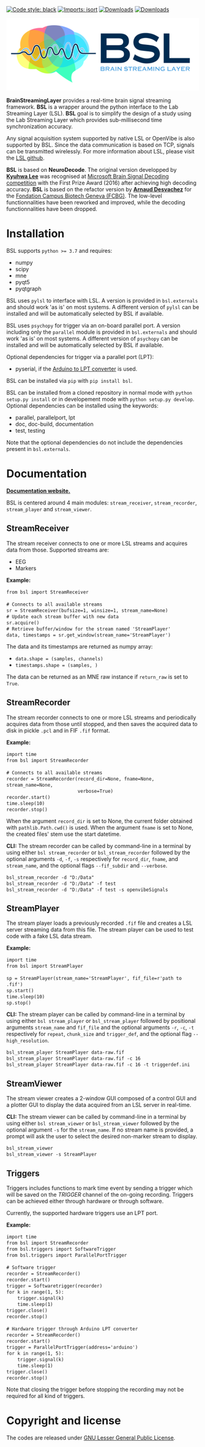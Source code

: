[![Code style: black](https://img.shields.io/badge/code%20style-black-000000.svg)](https://github.com/psf/black)
[![Imports: isort](https://img.shields.io/badge/%20imports-isort-%231674b1?style=flat&labelColor=ef8336)](https://pycqa.github.io/isort/)
[![Downloads](https://static.pepy.tech/personalized-badge/bsl?period=total&units=international_system&left_color=lightgrey&right_color=blue&left_text=PyPi%20Downloads)](https://pepy.tech/project/bsl)
[![Downloads](https://static.pepy.tech/personalized-badge/bsl?period=month&units=international_system&left_color=lightgrey&right_color=blue&left_text=PyPi%20Downloads/month)](https://pepy.tech/project/bsl)

[![Brain Streaming Layer](https://raw.githubusercontent.com/bsl-tools/bsl/master/doc/_static/icon-with-name/icon-with-name.svg)](https://bsl-tools.github.io/)

**BrainStreamingLayer** provides a real-time brain signal streaming framework.
**BSL** is a wrapper around the python interface to the Lab Streaming Layer
(LSL). **BSL** goal is to simplify the design of a study using the Lab
Streaming Layer which provides sub-millisecond time synchronization accuracy.

Any signal acquisition system supported by native LSL or OpenVibe is also
supported by BSL. Since the data communication is based on TCP, signals can be
transmitted wirelessly. For more information about LSL, please visit the
[LSL github](https://github.com/sccn/labstreaminglayer).

**BSL** is based on **NeuroDecode**. The original version developped by
[**Kyuhwa Lee**](https://github.com/dbdq) was recognised at
[Microsoft Brain Signal Decoding competition](https://github.com/dbdq/microsoft_decoding)
with the First Prize Award (2016) after achieving high decoding accuracy.
**BSL** is based on the refactor version by
[**Arnaud Desvachez**](https://github.com/dnastars) for the
[Fondation Campus Biotech Geneva (FCBG)](https://github.com/fcbg-hnp).
The low-level functionnalities have been reworked and improved, while the
decoding functionnalities have been dropped.

# Installation
BSL supports `python >= 3.7` and requires:
- numpy
- scipy
- mne
- pyqt5
- pyqtgraph

BSL uses `pylsl` to interface with LSL. A version is provided in
`bsl.externals` and should work 'as is' on most systems. A different version
of `pylsl` can be installed and will be automatically selected by BSL if
available.

BSL uses `psychopy` for trigger via an on-board parallel port. A version
including only the `parallel` module is provided in `bsl.externals` and should
work 'as is' on most systems. A different version of `psychopy` can be
installed and will be automatically selected by BSL if available.

Optional dependencies for trigger via a parallel port (LPT):
- pyserial, if the [Arduino to LPT converter](https://github.com/fcbg-hnp/arduino-trigger)
  is used.

BSL can be installed via `pip` with `pip install bsl`.

BSL can be installed from a cloned repository in normal mode with
`python setup.py install` or in developement mode with
`python setup.py develop`. Optional dependencies can be installed using the
keywords:
- parallel, parallelport, lpt
- doc, doc-build, documentation
- test, testing

Note that the optional dependencies do not include the dependencies present in
`bsl.externals`.

# Documentation

[**Documentation website.**](https://bsl-tools.github.io/)

BSL is centered around 4 main modules: `stream_receiver`, `stream_recorder`,
`stream_player` and `stream_viewer`.

## StreamReceiver
The stream receiver connects to one or more LSL streams and acquires data from
those. Supported streams are:
- EEG
- Markers

**Example:**
```
from bsl import StreamReceiver

# Connects to all available streams
sr = StreamReceiver(bufsize=1, winsize=1, stream_name=None)
# Update each stream buffer with new data
sr.acquire()
# Retrieve buffer/window for the stream named 'StreamPlayer'
data, timestamps = sr.get_window(stream_name='StreamPlayer')
```
The data and its timestamps are returned as numpy array:
- `data.shape = (samples, channels)`
- `timestamps.shape = (samples, )`

The data can be returned as an MNE raw instance if `return_raw` is set to
`True`.

## StreamRecorder
The stream recorder connects to one or more LSL streams and periodically
acquires data from those until stopped, and then saves the acquired data to
disk in pickle `.pcl` and in FIF `.fif` format.

**Example:**
```
import time
from bsl import StreamRecorder

# Connects to all available streams
recorder = StreamRecorder(record_dir=None, fname=None, stream_name=None,
                          verbose=True)
recorder.start()
time.sleep(10)
recorder.stop()
```
When the argument `record_dir` is set to None, the current folder obtained with
 `pathlib.Path.cwd()` is used. When the argument `fname` is set to None, the
 created files' stem use the start datetime.

**CLI:** The stream recorder can be called by command-line in a terminal by
using either `bsl stream_recorder` or `bsl_stream_recorder` followed by the
optional arguments `-d`, `-f`, `-s` respectively for `record_dir`, `fname`,
and `stream_name`, and the optional flags `--fif_subdir` and `--verbose`.
```
bsl_stream_recorder -d "D:/Data"
bsl_stream_recorder -d "D:/Data" -f test
bsl_stream_recorder -d "D:/Data" -f test -s openvibeSignals
```
## StreamPlayer
The stream player loads a previously recorded `.fif` file and creates a LSL
server streaming data from this file. The stream player can be used to test
code with a fake LSL data stream.

**Example:**
```
import time
from bsl import StreamPlayer

sp = StreamPlayer(stream_name='StreamPlayer', fif_file=r'path to .fif')
sp.start()
time.sleep(10)
sp.stop()
```
**CLI:**  The stream player can be called by command-line in a terminal by
using either `bsl stream_player` or `bsl_stream_player` followed by positional
arguments `stream_name` and `fif_file` and the optional arguments `-r`, `-c`,
`-t` respectively for `repeat`, `chunk_size` and `trigger_def`, and the
optional flag `--high_resolution`.
```
bsl_stream_player StreamPlayer data-raw.fif
bsl_stream_player StreamPlayer data-raw.fif -c 16
bsl_stream_player StreamPlayer data-raw.fif -c 16 -t triggerdef.ini
```
## StreamViewer
The stream viewer creates a 2-window GUI composed of a control GUI and a
plotter GUI to display the data acquired from an LSL server in real-time.

**CLI:** The stream viewer can be called by command-line in a terminal by using
either `bsl stream_viewer` or `bsl_stream_viewer` followed by the optional
argument `-s` for the `stream_name`. If no stream name is provided, a prompt
will ask the user to select the desired non-marker stream to display.
```
bsl_stream_viewer
bsl_stream_viewer -s StreamPlayer
```

## Triggers
Triggers includes functions to mark time event by sending a trigger which will
be saved on the *TRIGGER* channel of the on-going recording. Triggers can be
achieved either through hardware or through software.

Currently, the supported hardware triggers use an LPT port.

**Example:**
```
import time
from bsl import StreamRecorder
from bsl.triggers import SoftwareTrigger
from bsl.triggers import ParallelPortTrigger

# Software trigger
recorder = StreamRecorder()
recorder.start()
trigger = Softwaretrigger(recorder)
for k in range(1, 5):
    trigger.signal(k)
    time.sleep(1)
trigger.close()
recorder.stop()

# Hardware trigger through Arduino LPT converter
recorder = StreamRecorder()
recorder.start()
trigger = ParallelPortTrigger(address='arduino')
for k in range(1, 5):
    trigger.signal(k)
    time.sleep(1)
trigger.close()
recorder.stop()
```
Note that closing the trigger before stopping the recording may not be required
for all kind of triggers.

# Copyright and license
The codes are released under
[GNU Lesser General Public License](https://www.gnu.org/licenses/old-licenses/lgpl-2.1.html).
